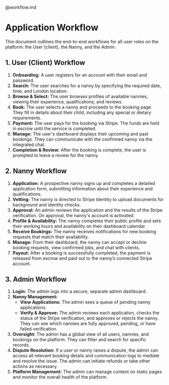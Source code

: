 @workflow.md

# Application Workflow

This document outlines the end-to-end workflows for all user roles on the platform: the User (client), the Nanny, and the Admin.

## 1. User (Client) Workflow

1.  **Onboarding:** A user registers for an account with their email and password.
2.  **Search:** The user searches for a nanny by specifying the required date, time, and London location.
3.  **Browse & Select:** The user browses profiles of available nannies, viewing their experience, qualifications, and reviews.
4.  **Book:** The user selects a nanny and proceeds to the booking page. They fill in details about their child, including any special or dietary requirements.
5.  **Payment:** The user pays for the booking via Stripe. The funds are held in escrow until the service is completed.
6.  **Manage:** The user's dashboard displays their upcoming and past bookings. They can communicate with the confirmed nanny via the integrated chat.
7.  **Completion & Review:** After the booking is complete, the user is prompted to leave a review for the nanny.

## 2. Nanny Workflow

1.  **Application:** A prospective nanny signs up and completes a detailed application form, submitting information about their experience and qualifications.
2.  **Vetting:** The nanny is directed to Stripe Identity to upload documents for background and identity checks.
3.  **Approval:** An admin reviews the application and the results of the Stripe verification. On approval, the nanny's account is activated.
4.  **Profile & Availability:** The nanny completes their public profile and sets their working hours and availability on their dashboard calendar.
5.  **Receive Bookings:** The nanny receives notifications for new booking requests that match their availability.
6.  **Manage:** From their dashboard, the nanny can accept or decline booking requests, view confirmed jobs, and chat with clients.
7.  **Payout:** After a booking is successfully completed, the payment is released from escrow and paid out to the nanny’s connected Stripe account.

## 3. Admin Workflow

1.  **Login:** The admin logs into a secure, separate admin dashboard.
2.  **Nanny Management:**
    * **View Applications:** The admin sees a queue of pending nanny applications.
    * **Verify & Approve:** The admin reviews each application, checks the status of the Stripe verification, and approves or rejects the nanny. They can see which nannies are fully approved, pending, or have failed verification.
3.  **Oversight:** The admin has a global view of all users, nannies, and bookings on the platform. They can filter and search for specific records.
4.  **Dispute Resolution:** If a user or nanny raises a dispute, the admin can access all relevant booking details and communication logs to mediate and resolve the issue. The admin can initiate refunds or take other actions as necessary.
5.  **Platform Management:** The admin can manage content on static pages and monitor the overall health of the platform.

